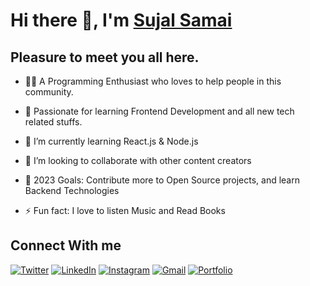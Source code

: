# Hi there 👋, I'm [Sujal Samai][Portfolio]
## Pleasure to meet you all here.

<!-- [<img align="right" alt="Coding" width="400" height="300" src="https://github-readme-stats.vercel.app/api/top-langs/?username=SujalSamai&langs_count=8&layout=compact&theme=radical">][Top Langs]
 -->

- 👨‍💻 A Programming Enthusiast who loves to help people in this community.

- 📱 Passionate for learning Frontend Development and all new tech related stuffs.

- 🌱 I’m currently learning React.js & Node.js

- 👯 I’m looking to collaborate with other content creators

- 🥅 2023 Goals: Contribute more to Open Source projects, and learn Backend Technologies

- ⚡ Fun fact: I love to listen Music and Read Books

## Connect With me

<div align="left">
        <a href="https://twitter.com/SujalSamai?s=09"><img alt="Twitter" src="https://img.shields.io/badge/Twitter-D14836?style=for-the-badge&logo=twitter&logoColor=white" /></a>
        <a href="https://www.linkedin.com/in/sujal-samai"><img alt="LinkedIn" src="https://img.shields.io/badge/linkedin-%230077B5.svg?style=for-the-badge&logo=linkedin&logoColor=white" /></a>
        <a href="https://instagram.com/sujalsamai?utm_medium=copy_link"><img alt="Instagram" src="https://img.shields.io/badge/Instagram-D14836?style=for-the-badge&logo=instagram&logoColor=white" /></a>
        <a href="mailto:sujalsamai123@gmail.com"><img alt="Gmail" src="https://img.shields.io/badge/Gmail-D14836?style=for-the-badge&logo=gmail&logoColor=white"/></a>
        <a href="https://sujalsamai.netlify.app/" target="_blank"><img alt="Portfolio" src="https://img.shields.io/badge/Portfolio-%23000000.svg?style=for-the-badge&logo=firefox&logoColor=#FF7139"/></a>
</div>
<br/>
<!-- <p align="center">
    <img width="48%" src="https://github-readme-stats.vercel.app/api/top-langs/?username=SujalSamai&show_icons=true&theme=tokyonight&show_icons=true" />
    <img width="48%" src="https://github-readme-stats.vercel.app/api?username=SujalSamai&show_icons=true&bg_color=00000000" />
</p> -->

[Portfolio]: https://sujalsamai.co
[Top Langs]: https://github.com/anuraghazra/github-readme-stats
